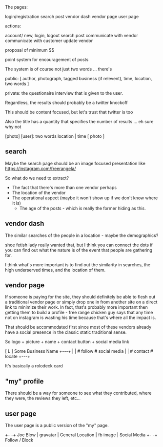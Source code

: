 The pages:

  login/registration
  search
  post
  vendor dash
  vendor page
  user page

actions:
  
  account/ new, login, logout
  search
  post
  communicate with vendor
  communicate with customer
  update vendor

  proposal of minimum $$

point system for encouragement of posts

The system is of course not just two words ... there's

  public:
  [ author, photograph, tagged business (if relevent), time, location, two words ]

  private:
  the questionaire interview that is given to the user.

  Regardless, the results should probably be a twitter knockoff

  This should be content focused, but let's trust that twitter is too

  Also the title has a quantity that specifies the number of results ...
  eh sure why not

  [photo] [user]: two words
          location | time
          [ photo ]
          

## search
Maybe the search page should be an image focused presentation like https://instagram.com/freerangela/

So what do we need to extract?

  * The fact that there's more than one vendor perhaps
  * The location of the vendor
  * The operational aspect (maybe it won't show up if we don't know where it is)
    * The age of the posts - which is really the former hiding as this.

## vendor dash
The similar searches of the people in a location - maybe the demographics? 

shoe fetish lady really wanted that, but I think you can connect the dots if you can find out what the nature is of the event
that people are gathering for.

I think what's more important is to find out the similarity in searches, the high underserved times, and the location of them.

## vendor page
If someone is paying for the site, they should definitely be able to flesh out a traditional vendor page or simply drop one in from
another site on a direct link to minimize their work.  In fact, that's probably more important then getting them to build a profile - 
free range chicken guy says that any time not on instagram is wasting his time because that's where all the impact is.  

That should be accommodated first since most of these vendors already have a social presence in the classic static traditional sense.

So logo + picture + name + contact button + social media link

  [ L ] Some Business Name
  +---+
  |   | # follow   # social media
  |   | # contact  # locate
  +---+

It's basically a rolodeck card

## "my" profile
There should be a way for someone to see what they contributed, where they were,
the reviews they left, etc...

## user page
The user page is a public version of the "my" page.

  +-        -+ Joe Blow
  | gravatar | General Location
  | fb image | Social Media
  +-        -+ Follow / Block

